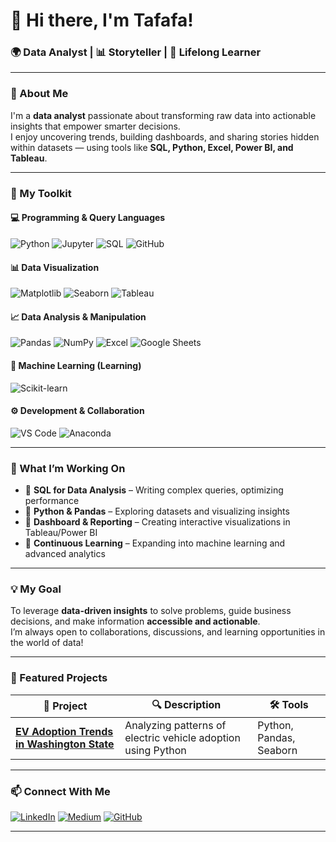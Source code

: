 # 👋 Hi there, I'm Tafafa!  
### 🌍 Data Analyst | 📊 Storyteller | 🧠 Lifelong Learner  

---

### 🌟 About Me  
I'm a **data analyst** passionate about transforming raw data into actionable insights that empower smarter decisions.  
I enjoy uncovering trends, building dashboards, and sharing stories hidden within datasets — using tools like **SQL, Python, Excel, Power BI, and Tableau**.

---

### 🧰 My Toolkit
#### 💻 Programming & Query Languages  
![Python](https://img.shields.io/badge/Python-3776AB?style=for-the-badge&logo=python&logoColor=white)
![Jupyter](https://img.shields.io/badge/Jupyter-F37626?style=for-the-badge&logo=jupyter&logoColor=white)
![SQL](https://img.shields.io/badge/SQL-003B57?style=for-the-badge&logo=sqlite&logoColor=white)
![GitHub](https://img.shields.io/badge/GitHub-181717?style=for-the-badge&logo=github&logoColor=white)  

#### 📊 Data Visualization  
![Matplotlib](https://img.shields.io/badge/Matplotlib-11557C?style=for-the-badge&logo=plotly&logoColor=white)
![Seaborn](https://img.shields.io/badge/Seaborn-0099CC?style=for-the-badge&logo=python&logoColor=white)
![Tableau](https://img.shields.io/badge/Tableau-E97627?style=for-the-badge&logo=tableau&logoColor=white)  

#### 📈 Data Analysis & Manipulation    
![Pandas](https://img.shields.io/badge/Pandas-150458?style=for-the-badge&logo=pandas&logoColor=white)
![NumPy](https://img.shields.io/badge/NumPy-013243?style=for-the-badge&logo=numpy&logoColor=white)
![Excel](https://img.shields.io/badge/Microsoft_Excel-217346?style=for-the-badge&logo=microsoft-excel&logoColor=white)
![Google Sheets](https://img.shields.io/badge/Google_Sheets-34A853?style=for-the-badge&logo=google-sheets&logoColor=white) 

#### 🧠 Machine Learning (Learning)  
![Scikit-learn](https://img.shields.io/badge/Scikit--learn-F7931E?style=for-the-badge&logo=scikit-learn&logoColor=white)

#### ⚙️ Development & Collaboration  
![VS Code](https://img.shields.io/badge/VS_Code-007ACC?style=for-the-badge&logo=visual-studio-code&logoColor=white)
![Anaconda](https://img.shields.io/badge/Anaconda-44A833?style=for-the-badge&logo=anaconda&logoColor=white)

---

### 🚀 What I’m Working On
- 🔹 **SQL for Data Analysis** – Writing complex queries, optimizing performance  
- 🔹 **Python & Pandas** – Exploring datasets and visualizing insights  
- 🔹 **Dashboard & Reporting** – Creating interactive visualizations in Tableau/Power BI  
- 🔹 **Continuous Learning** – Expanding into machine learning and advanced analytics  

---

### 💡 My Goal  
To leverage **data-driven insights** to solve problems, guide business decisions, and make information **accessible and actionable**.  
I’m always open to collaborations, discussions, and learning opportunities in the world of data!

---

### 🧩 Featured Projects  
| 📁 Project | 🔍 Description | 🛠️ Tools |
|-------------|----------------|------------|
| [**EV Adoption Trends in Washington State**](https://github.com/tafafa/Exploring-Electric-Vehicle-Adoption-Trends-in-Washington-State) | Analyzing patterns of electric vehicle adoption using Python | Python, Pandas, Seaborn |

---

### 📫 Connect With Me
<p align="left">
  <a href="https://www.linkedin.com/in/thomastafafaanthonio/" target="_blank"><img alt="LinkedIn" src="https://img.shields.io/badge/LinkedIn-0077B5?style=for-the-badge&logo=linkedin&logoColor=white"></a>
  <a href="https://medium.com/@thomasanthonio" target="_blank"><img alt="Medium" src="https://img.shields.io/badge/Medium-12100E?style=for-the-badge&logo=medium&logoColor=white"></a>
  <a href="https://github.com/tafafa" target="_blank"><img alt="GitHub" src="https://img.shields.io/badge/GitHub-181717?style=for-the-badge&logo=github&logoColor=white"></a>
</p>

---

